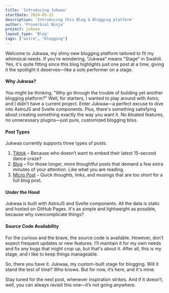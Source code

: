```yaml
---
title: 'Introducing Jukwaa'
startDate: 2024-05-22
description: 'Introducing this Blog & Blogging platform'
author: 'Proverbial Ninja'
project: jukwaa
layout_type: 'Blog'
tags: ["astro", "blogging"]
---
```



Welcome to Jukwaa, my shiny new blogging platform tailored to fit my whimsical needs. If you're wondering,  "Jukwaa" means "Stage" in Swahili. Yes, it's quite fitting since this blog highlights just one post at a time, giving it the spotlight it deserves—like a solo performer on a stage.


#### Why Jukwaa?

You might be thinking, "Why go through the trouble of building yet another blogging platform?" Well, for starters, I wanted to play around with Astro, and I didn’t have a current project. Enter Jukwaa—a perfect excuse to dive into AstroJS and Svelte components. Plus, there's something satisfying about creating something exactly the way you want it. No bloated features, no unnecessary plugins—just pure, customized blogging bliss.

#### Post Types

Jukwaa currently supports three types of posts:

1. [Tiktok](?post=nakupenda-whatnot) – Because who doesn’t want to embed their latest 15-second dance craze?
2. [Blog](#) – For those longer, more thoughtful posts that demand a few extra minutes of your attention. Like what you are reading.
3. [Micro Post]([#](post=jukwaa-update-1)) – Quick thoughts, links, and musings that are  too short for a full blog post.


#### Under the Hood

Jukwaa is built with AstroJS and Svelte components. All the data is static and hosted on GitHub Pages. It's as simple and lightweight as possible, because why overcomplicate things?

#### Source Code Availability

For the curious and the brave, the source code is available. However, don’t expect frequent updates or new features. I’ll maintain it for my own needs and fix any bugs that might crop up, but that's about it. After all, this is my stage, and I like to keep things manageable.

So, there you have it. Jukwaa, my custom-built stage for blogging. Will it stand the test of time? Who knows. But for now, it’s here, and it's mine.

Stay tuned for the next post, whenever inspiration strikes. And if it doesn’t, well, you can always revisit this one—it’s not going anywhere.
